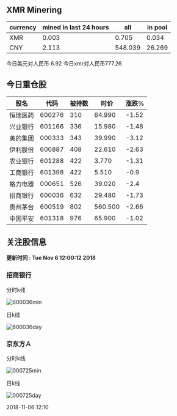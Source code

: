 ## XMR Minering

|currency|mined in last 24 hours|all|in pool|
|---|---|---|---|
|XMR|0.003|0.705|0.034|
|CNY|2.113|548.039|26.269|

今日美元对人民币 6.92	今日xmr对人民币777.26


## 今日重仓股 

|股名|代码|被持数|时价|涨跌%|
|---|---|---|---|---|
|恒瑞医药|600276|310|64.990|-1.52|
|兴业银行|601166|336|15.980|-1.48|
|美的集团|000333|343|39.990|-3.12|
|伊利股份|600887|408|22.610|-2.63|
|农业银行|601288|422|3.770|-1.31|
|工商银行|601398|422|5.510|-0.9|
|格力电器|000651|526|39.020|-2.4|
|招商银行|600036|632|29.480|-1.73|
|贵州茅台|600519|802|560.500|-2.66|
|中国平安|601318|976|65.900|-1.02|

## 关注股信息
**更新时间 : Tue Nov  6 12:00:12 2018**
### 招商银行 
分时k线

![600036min](http://image.sinajs.cn/newchart/min/n/sh600036.gif)

日k线

![600036day](http://image.sinajs.cn/newchart/daily/n/sh600036.gif)

### 京东方Ａ 
分时k线

![000725min](http://image.sinajs.cn/newchart/min/n/sz000725.gif)

日k线

![000725day](http://image.sinajs.cn/newchart/daily/n/sz000725.gif)

2018-11-06 12:10